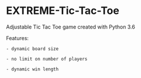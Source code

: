 # EXTREME-Tic-Tac-Toe
 Adjustable Tic Tac Toe game created with Python 3.6
 
 
 Features:
 
	- dynamic board size
	
	- no limit on number of players
	
	- dynamic win length
